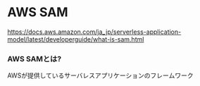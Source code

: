 # AWS SAM
https://docs.aws.amazon.com/ja_jp/serverless-application-model/latest/developerguide/what-is-sam.html

### AWS SAMとは?
AWSが提供しているサーバレスアプリケーションのフレームワーク

